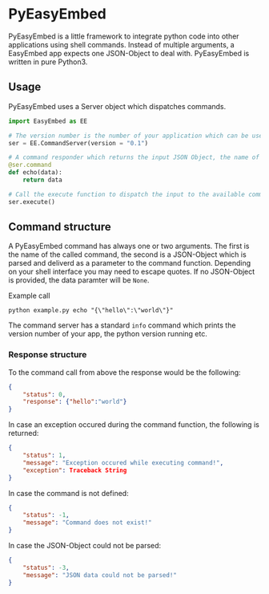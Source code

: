 # PyEasyEmbed

PyEasyEmbed is a little framework to integrate python code into other applications using shell commands. Instead of multiple arguments, a EasyEmbed app expects one JSON-Object to deal with. PyEasyEmbed is written in pure Python3.

## Usage

PyEasyEmbed uses a Server object which dispatches commands.

```python
import EasyEmbed as EE

# The version number is the number of your application which can be used by your main app to determine if the embedded app is compatible
ser = EE.CommandServer(version = "0.1")

# A command responder which returns the input JSON Object, the name of the command is determined by the name of the function
@ser.command
def echo(data):
    return data

# Call the execute function to dispatch the input to the available commands
ser.execute()
```

## Command structure 

A PyEasyEmbed command has always one or two arguments. The first is the name of the called command, the second is a JSON-Object which is parsed and deliverd as a parameter to the command function. Depending on your shell interface you may need to escape quotes. If no JSON-Object is provided, the data paramter will be `None`.

Example call
```
python example.py echo "{\"hello\":\"world\"}"
```

The command server has a standard `info` command which prints the version number of your app, the python version running etc.

### Response structure
To the command call from above the response would be the following:
```json
{
    "status": 0,
    "response": {"hello":"world"}
}
```
In case an exception occured during the command function, the following is returned:
```json
{
    "status": 1,
    "message": "Exception occured while executing command!",
    "exception": Traceback String
}
```
In case the command is not defined:
```json
{
    "status": -1,
    "message": "Command does not exist!"
}
```
In case the JSON-Object could not be parsed:
```json
{
    "status": -3,
    "message": "JSON data could not be parsed!"
}
```